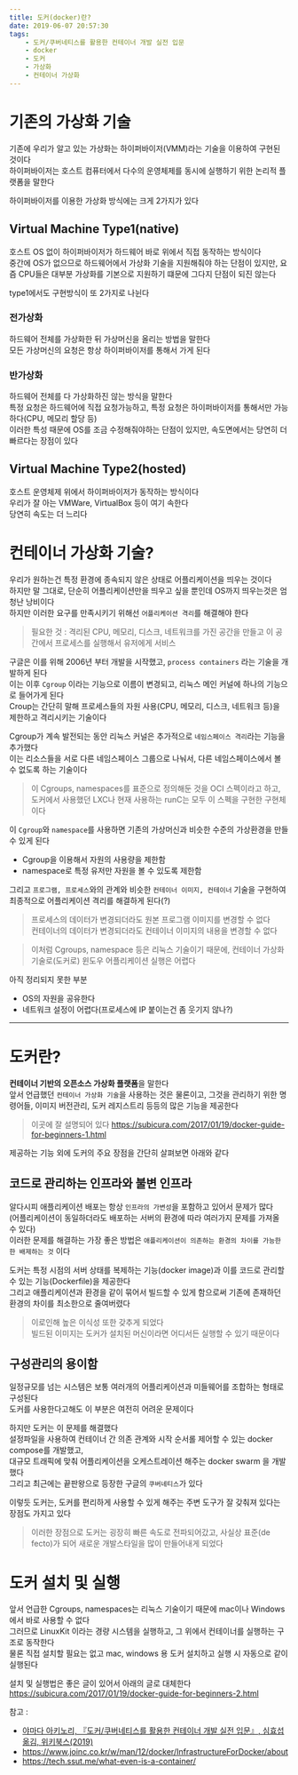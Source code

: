 ```yaml
---
title: 도커(docker)란?
date: 2019-06-07 20:57:30
tags:
    - 도커/쿠버네티스를 활용한 컨테이너 개발 실전 입문
    - docker
    - 도커
    - 가상화
    - 컨테이너 가상화
---
```


# 기존의 가상화 기술
기존에 우리가 알고 있는 가상화는 하이퍼바이저(VMM)라는 기술을 이용하여 구현된 것이다  
하이퍼바이저는 호스트 컴퓨터에서 다수의 운영체제를 동시에 실행하기 위한 논리적 플랫폼을 말한다  

하이퍼바이저를 이용한 가상화 방식에는 크게 2가지가 있다  

## Virtual Machine Type1(native)
호스트 OS 없이 하이퍼바이저가 하드웨어 바로 위에서 직접 동작하는 방식이다  
중간에 OS가 없으므로 하드웨어에서 가상화 기술을 지원해줘야 하는 단점이 있지만, 요즘 CPU들은 대부분 가상화를 기본으로 지원하기 떄문에 그다지 단점이 되진 않는다  

type1에서도 구현방식이 또 2가지로 나뉜다  

### 전가상화
하드웨어 전체를 가상화한 뒤 가상머신을 올리는 방법을 말한다  
모든 가상머신의 요청은 항상 하이퍼바이저를 통해서 가게 된다  

### 반가상화
하드웨어 전체를 다 가상화하진 않는 방식을 말한다  
특정 요청은 하드웨어에 직접 요청가능하고, 특정 요청은 하이퍼바이저를 통해서만 가능하다(CPU, 메모리 할당 등)  
이러한 특성 때문에 OS를 조금 수정해줘야하는 단점이 있지만, 속도면에서는 당연히 더 빠르다는 장점이 있다  

## Virtual Machine Type2(hosted)
호스트 운영체제 위에서 하이퍼바이저가 동작하는 방식이다  
우리가 잘 아는 VMWare, VirtualBox 등이 여기 속한다  
당연히 속도는 더 느리다


# 컨테이너 가상화 기술?
우리가 원하는건 특정 환경에 종속되지 않은 상태로 어플리케이션을 띄우는 것이다  
하지만 말 그대로, 단순히 어플리케이션만을 띄우고 싶을 뿐인데 OS까지 띄우는것은 엄청난 낭비이다  
하지만 이러한 요구를 만족시키기 위해선 `어플리케이션 격리`를 해결해야 한다  
> 필요한 것 : 격리된 CPU, 메모리, 디스크, 네트워크를 가진 공간을 만들고 이 공간에서 프로세스를 실행해서 유저에게 서비스  

구글은 이를 위해 2006년 부터 개발을 시작했고, `process containers` 라는 기술을 개발하게 된다  
이는 이후 `Cgroup` 이라는 기능으로 이름이 변경되고, 리눅스 메인 커널에 하나의 기능으로 들어가게 된다  
Croup는 간단히 말해 프로세스들의 자원 사용(CPU, 메모리, 디스크, 네트워크 등)을 제한하고 격리시키는 기술이다  

Cgroup가 계속 발전되는 동안 리눅스 커널은 추가적으로 `네임스페이스 격리`라는 기능을 추가했다  
이는 리소스들을 서로 다른 네임스페이스 그룹으로 나눠서, 다른 네임스페이스에서 볼 수 없도록 하는 기술이다  

> 이 Cgroups, namespaces를 표준으로 정의해둔 것을 OCI 스펙이라고 하고, 도커에서 사용했던 LXC나 현재 사용하는 runC는 모두 이 스펙을 구현한 구현체이다  

이 `Cgroup`와 `namespace`를 사용하면 기존의 가상머신과 비슷한 수준의 가상환경을 만들 수 있게 된다  
- Cgroup을 이용해서 자원의 사용량을 제한함
- namespace로 특정 유저만 자원을 볼 수 있도록 제한함

그리고 `프로그램, 프로세스`와의 관계와 비슷한 `컨테이너 이미지, 컨테이너` 기술을 구현하여 최종적으로 어플리케이션 격리를 해결하게 된다(?)
> 프로세스의 데이터가 변경되더라도 원본 프로그램 이미지를 변경할 수 없다  
> 컨테이너의 데이터가 변경되더라도 컨테이너 이미지의 내용을 변경할 수 없다  

> 이처럼 Cgroups, namespace 등은 리눅스 기술이기 때문에, 컨테이너 가상화 기술로(도커로) 윈도우 어플리케이션 실행은 어렵다  

아직 정리되지 못한 부분  
- OS의 자원을 공유한다  
- 네트워크 설정이 어렵다(프로세스에 IP 붙이는건 좀 웃기지 않나?)  

---

# 도커란?
**컨테이너 기반의 오픈소스 가상화 플랫폼**을 말한다  
앞서 언급했던 `컨테이너 가상화 기술`을 사용하는 것은 물론이고, 그것을 관리하기 위한 명령어들, 이미지 버전관리, 도커 레지스트리 등등의 많은 기능을 제공한다  
> 이곳에 잘 설명되어 있다 <https://subicura.com/2017/01/19/docker-guide-for-beginners-1.html>

제공하는 기능 외에 도커의 주요 장점을 간단히 살펴보면 아래와 같다  

## 코드로 관리하는 인프라와 불변 인프라
알다시피 애플리케이션 배포는 항상 `인프라의 가변성`을 포함하고 있어서 문제가 많다  
(어플리케이션이 동일하더라도 배포하는 서버의 환경에 따라 여러가지 문제를 가져올 수 있다)  
이러한 문제를 해결하는 가장 좋은 방법은 `애플리케이션이 의존하는 환경의 차이를 가능한 한 배제하는 것` 이다  

도커는 특정 시점의 서버 상태를 복제하는 기능(docker image)과 이를 코드로 관리할 수 있는 기능(Dockerfile)을 제공한다  
그리고 애플리케이션과 환경을 같이 묶어서 빌드할 수 있게 함으로써 기존에 존재하던 환경의 차이를 최소한으로 줄여버렸다  
> 이로인해 높은 이식성 또한 갖추게 되었다  
> 빌드된 이미지는 도커가 설치된 머신이라면 어디서든 실행할 수 있기 때문이다  

## 구성관리의 용이함
일정규모를 넘는 시스템은 보통 여러개의 어플리케이션과 미들웨어를 조합하는 형태로 구성된다  
도커를 사용한다고해도 이 부분은 여전히 어려운 문제이다  

하지만 도커는 이 문제를 해결했다  
설정파일을 사용하여 컨테이너 간 의존 관계와 시작 순서롤 제어할 수 있는 docker compose를 개발했고,  
대규모 트래픽에 맞춰 어플리케이션을 오케스트레이션 해주는 docker swarm 을 개발했다  
그리고 최근에는 끝판왕으로 등장한 구글의 `쿠버네티스`가 있다  

이렇듯 도커는, 도커를 편리하게 사용할 수 있게 해주는 주변 도구가 잘 갖춰져 있다는 장점도 가지고 있다  

> 이러한 장점으로 도커는 굉장히 빠른 속도로 전파되어갔고, 사실상 표준(de fecto)가 되어 새로운 개발스타일을 많이 만들어내게 되었다  


# 도커 설치 및 실행
앞서 언급한 Cgroups, namespaces는 리눅스 기술이기 때문에 mac이나 Windows에서 바로 사용할 수 없다  
그러므로 LinuxKit 이라는 경량 시스템을 실행하고, 그 위에서 컨테이너를 실행하는 구조로 동작한다  
물론 직접 설치할 필요는 없고 mac, windows 용 도커 설치하고 실행 시 자동으로 같이 실행된다  

설치 및 실행법은 좋은 글이 있어서 아래의 글로 대체한다  
<https://subicura.com/2017/01/19/docker-guide-for-beginners-2.html>  


참고 : 
- [야마다 아키노리, 『도커/쿠버네티스를 활용한 컨테이너 개발 실전 입문』, 심효섭 옮김, 위키북스(2019)](http://www.kyobobook.co.kr/product/detailViewKor.laf?ejkGb=KOR&mallGb=KOR&barcode=9791158391447&orderClick=LEA&Kc=)
- <https://www.joinc.co.kr/w/man/12/docker/InfrastructureForDocker/about>
- <https://tech.ssut.me/what-even-is-a-container/>

<!-- more -->